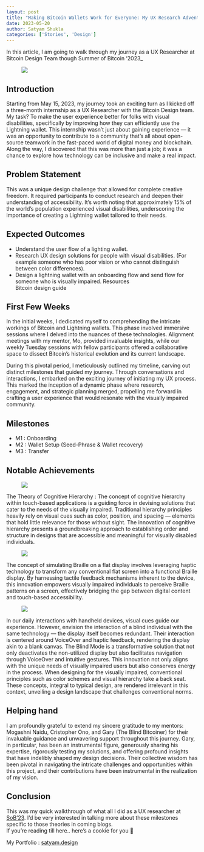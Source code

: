 ```yaml
---
layout: post
title: "Making Bitcoin Wallets Work for Everyone: My UX Research Adventure in Accessibility"
date: 2023-05-20
author: Satyam Shukla
categories: ['Stories', 'Design']
---
```


In this article, I am going to walk through my journey as a UX Researcher at
Bitcoin Design Team though Summer of Bitcoin ‘2023_

<figure>
<img src="https://miro.medium.com/v2/resize:fit:1400/format:webp/1*C9RId3RFVTEzxDKQHkPniA.png"/>
</figure>

## **Introduction**

Starting from May 15, 2023, my journey took an exciting turn as I kicked off a
three-month internship as a UX Researcher with the Bitcoin Design team. My
task? To make the user experience better for folks with visual disabilities,
specifically by improving how they can efficiently use the Lightning wallet.
This internship wasn’t just about gaining experience — it was an opportunity
to contribute to a community that’s all about open-source teamwork in the
fast-paced world of digital money and blockchain. Along the way, I discovered
that this was more than just a job; it was a chance to explore how technology
can be inclusive and make a real impact.

## **Problem Statement**

This was a unique design challenge that allowed for complete creative freedom.
It required participants to conduct research and deepen their understanding of
accessibility. It’s worth noting that approximately 15% of the world’s
population experienced visual disabilities, underscoring the importance of
creating a Lightning wallet tailored to their needs.

## Expected Outcomes

  * Understand the user flow of a lighting wallet.
  * Research UX design solutions for people with visual disabilities. (For example someone who has poor vision or who cannot distinguish between color differences).
  * Design a lightning wallet with an onboarding flow and send flow for someone who is visually impaired. Resources  
Bitcoin design guide

## First Few Weeks

In the initial weeks, I dedicated myself to comprehending the intricate
workings of Bitcoin and Lightning wallets. This phase involved immersive
sessions where I delved into the nuances of these technologies. Alignment
meetings with my mentor, Mo, provided invaluable insights, while our weekly
Tuesday sessions with fellow participants offered a collaborative space to
dissect Bitcoin’s historical evolution and its current landscape.

During this pivotal period, I meticulously outlined my timeline, carving out
distinct milestones that guided my journey. Through conversations and
interactions, I embarked on the exciting journey of initiating my UX process.
This marked the inception of a dynamic phase where research, engagement, and
strategic planning merged, propelling me forward in crafting a user experience
that would resonate with the visually impaired community.

## Milestones

  * M1 : Onboarding
  * M2 : Wallet Setup (Seed-Phrase & Wallet recovery)
  * M3 : Transfer

## Notable Achievements

<figure>
<img src="https://miro.medium.com/v2/resize:fit:1400/format:webp/1*LHDImZMGc9DorBkxn2W13g.png"/>
</figure>

The Theory of Cognitive Hierarchy : The concept of cognitive hierarchy within
touch-based applications is a guiding force in devising solutions that cater
to the needs of the visually impaired. Traditional hierarchy principles
heavily rely on visual cues such as color, position, and spacing — elements
that hold little relevance for those without sight. The innovation of
cognitive hierarchy presents a groundbreaking approach to establishing order
and structure in designs that are accessible and meaningful for visually
disabled individuals.

<figure>
<img src="https://miro.medium.com/v2/resize:fit:1400/format:webp/1*ORv-SLVsXdmSpbSxmwk49A.png"/>
</figure>

The concept of simulating Braille on a flat display involves leveraging haptic
technology to transform any conventional flat screen into a functional Braille
display. By harnessing tactile feedback mechanisms inherent to the device,
this innovation empowers visually impaired individuals to perceive Braille
patterns on a screen, effectively bridging the gap between digital content and
touch-based accessibility.

<figure>
<img src="https://miro.medium.com/v2/resize:fit:1400/format:webp/1*_wDJs77bAPiwuAe9qOK5Zg.png"/>
</figure>

In our daily interactions with handheld devices, visual cues guide our
experience. However, envision the interaction of a blind individual with the
same technology — the display itself becomes redundant. Their interaction is
centered around VoiceOver and haptic feedback, rendering the display akin to a
blank canvas. The Blind Mode is a transformative solution that not only
deactivates the non-utilized display but also facilitates navigation through
VoiceOver and intuitive gestures. This innovation not only aligns with the
unique needs of visually impaired users but also conserves energy in the
process. When designing for the visually impaired, conventional principles
such as color schemes and visual hierarchy take a back seat. These concepts,
integral to typical design, are rendered irrelevant in this context, unveiling
a design landscape that challenges conventional norms.

## Helping hand

I am profoundly grateful to extend my sincere gratitude to my mentors:
Mogashni Naidu, Cristopher Ono, and Gary (The Blind Bitcoiner) for their
invaluable guidance and unwavering support throughout this journey. Gary, in
particular, has been an instrumental figure, generously sharing his expertise,
rigorously testing my solutions, and offering profound insights that have
indelibly shaped my design decisions. Their collective wisdom has been pivotal
in navigating the intricate challenges and opportunities within this project,
and their contributions have been instrumental in the realization of my
vision.

## Conclusion

This was my quick walkthrough of what all I did as a UX researcher at
[SoB’23](https://www.summerofbitcoin.org/). I’d be very interested in talking
more about these milestones specific to those theories in coming blogs.  
If you’re reading till here.. here’s a cookie for you 🍪

My Portfolio : [satyam.design](https://satyam.design)


